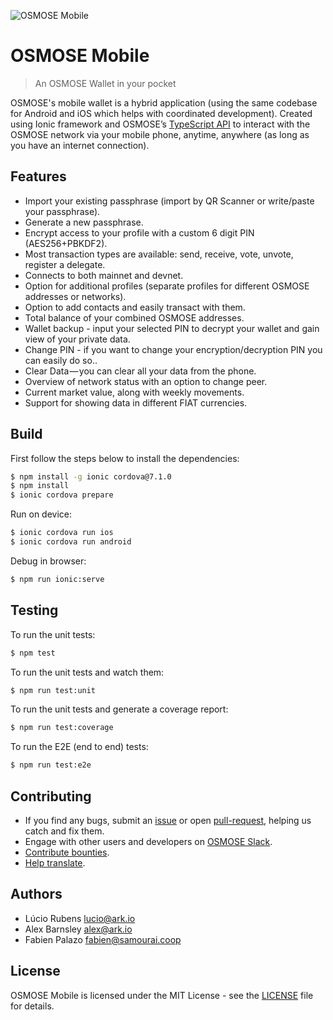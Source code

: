 ![OSMOSE Mobile](https://i.imgur.com/AsGXJJi.jpg)

# OSMOSE Mobile
> An OSMOSE Wallet in your pocket

OSMOSE's mobile wallet is a hybrid application (using the same codebase for Android and iOS which helps with coordinated development). Created using Ionic framework and OSMOSE’s [TypeScript API](https://github.com/ArkEcosystem/ark-ts) to interact with the OSMOSE network via your mobile phone, anytime, anywhere (as long as you have an internet connection).

## Features

- Import your existing passphrase (import by QR Scanner or write/paste your passphrase).
- Generate a new passphrase.
- Encrypt access to your profile with a custom 6 digit PIN (AES256+PBKDF2).
- Most transaction types are available: send, receive, vote, unvote, register a delegate.
- Connects to both mainnet and devnet.
- Option for additional profiles (separate profiles for different OSMOSE addresses or networks).
- Option to add contacts and easily transact with them.
- Total balance of your combined OSMOSE addresses.
- Wallet backup - input your selected PIN to decrypt your wallet and gain view of your private data.
- Change PIN - if you want to change your encryption/decryption PIN you can easily do so..
- Clear Data — you can clear all your data from the phone.
- Overview of network status with an option to change peer.
- Current market value, along with weekly movements.
- Support for showing data in different FIAT currencies.

## Build

First follow the steps below to install the dependencies:

```bash
$ npm install -g ionic cordova@7.1.0
$ npm install
$ ionic cordova prepare
```

Run on device:

```bash
$ ionic cordova run ios
$ ionic cordova run android
```

Debug in browser:

```bash
$ npm run ionic:serve
```

## Testing

To run the unit tests:
```bash
$ npm test
```

To run the unit tests and watch them:
```bash
$ npm run test:unit
```

To run the unit tests and generate a coverage report:
```bash
$ npm run test:coverage
```

To run the E2E (end to end) tests:
```bash
$ npm run test:e2e
```

## Contributing

- If you find any bugs, submit an [issue](../../issues) or open [pull-request](../../pulls), helping us catch and fix them.
- Engage with other users and developers on [OSMOSE Slack](https://osmosecollective.slack.com/).
- [Contribute bounties](./CONTRIBUTING.md).
- [Help translate](./TRANSLATING.md).

## Authors
- Lúcio Rubens <lucio@ark.io>
- Alex Barnsley <alex@ark.io>
- Fabien Palazo <fabien@samourai.coop>

## License

OSMOSE Mobile is licensed under the MIT License - see the [LICENSE](./LICENSE) file for details.